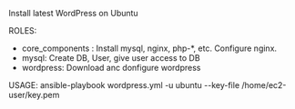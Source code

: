 Install latest WordPress on Ubuntu

ROLES:
* core_components : Install mysql, nginx, php-*, etc. Configure nginx. 
* mysql: Create DB, User, give user access to DB
* wordpress: Download anc donfigure wordpress

USAGE:
ansible-playbook wordpress.yml -u ubuntu --key-file /home/ec2-user/key.pem
